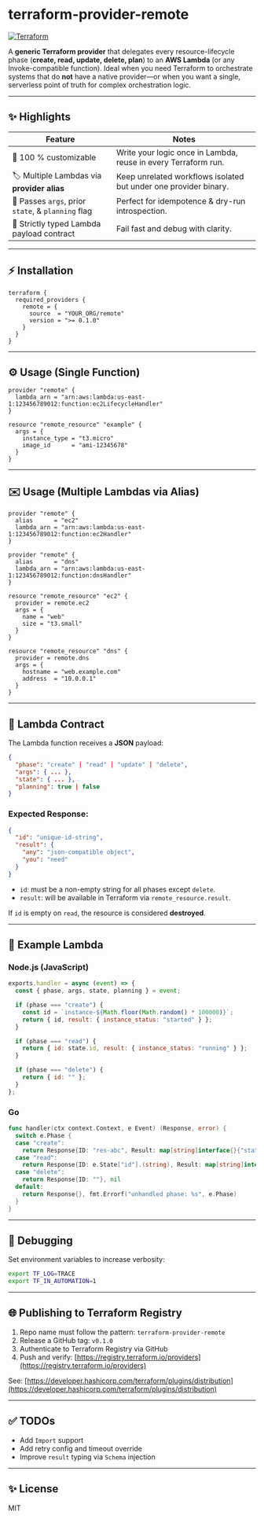 # terraform-provider-remote

[![Terraform](https://img.shields.io/badge/Terraform-Provider-7B42BC?logo=terraform)](https://registry.terraform.io/providers/YOUR_ORG/remote/latest)

A **generic Terraform provider** that delegates every resource-lifecycle phase
(**create, read, update, delete, plan**) to an **AWS Lambda** (or any Invoke-compatible
function). Ideal when you need Terraform to orchestrate systems that do **not**
have a native provider—or when you want a single, serverless point of truth for
complex orchestration logic.

---

## ✨ Highlights

| Feature                                            | Notes                                                            |
| -------------------------------------------------- | ---------------------------------------------------------------- |
| 🔧 100 % customizable                              | Write your logic once in Lambda, reuse in every Terraform run.   |
| 🏷 Multiple Lambdas via **provider alias**         | Keep unrelated workflows isolated but under one provider binary. |
| 🔄 Passes `args`, prior `state`, & `planning` flag | Perfect for idempotence & dry-run introspection.                 |
| 🔑 Strictly typed Lambda payload contract          | Fail fast and debug with clarity.                                |

---

## ⚡ Installation

```hcl
terraform {
  required_providers {
    remote = {
      source  = "YOUR_ORG/remote"
      version = ">= 0.1.0"
    }
  }
}
```

---

## ⚙️ Usage (Single Function)

```hcl
provider "remote" {
  lambda_arn = "arn:aws:lambda:us-east-1:123456789012:function:ec2LifecycleHandler"
}

resource "remote_resource" "example" {
  args = {
    instance_type = "t3.micro"
    image_id      = "ami-12345678"
  }
}
```

---

## ✉️ Usage (Multiple Lambdas via Alias)

```hcl
provider "remote" {
  alias      = "ec2"
  lambda_arn = "arn:aws:lambda:us-east-1:123456789012:function:ec2Handler"
}

provider "remote" {
  alias      = "dns"
  lambda_arn = "arn:aws:lambda:us-east-1:123456789012:function:dnsHandler"
}

resource "remote_resource" "ec2" {
  provider = remote.ec2
  args = {
    name = "web"
    size = "t3.small"
  }
}

resource "remote_resource" "dns" {
  provider = remote.dns
  args = {
    hostname = "web.example.com"
    address  = "10.0.0.1"
  }
}
```

---

## 🚀 Lambda Contract

The Lambda function receives a **JSON** payload:

```json
{
  "phase": "create" | "read" | "update" | "delete",
  "args": { ... },
  "state": { ... },
  "planning": true | false
}
```

### Expected Response:

```json
{
  "id": "unique-id-string",
  "result": {
    "any": "json-compatible object",
    "you": "need"
  }
}
```

* `id`: must be a non-empty string for all phases except `delete`.
* `result`: will be available in Terraform via `remote_resource.result`.

If `id` is empty on `read`, the resource is considered **destroyed**.

---

## 👾 Example Lambda

### Node.js (JavaScript)

```js
exports.handler = async (event) => {
  const { phase, args, state, planning } = event;

  if (phase === "create") {
    const id = `instance-${Math.floor(Math.random() * 100000)}`;
    return { id, result: { instance_status: "started" } };
  }

  if (phase === "read") {
    return { id: state.id, result: { instance_status: "running" } };
  }

  if (phase === "delete") {
    return { id: "" };
  }
};
```

### Go

```go
func handler(ctx context.Context, e Event) (Response, error) {
  switch e.Phase {
  case "create":
    return Response{ID: "res-abc", Result: map[string]interface{}{"status": "done"}}, nil
  case "read":
    return Response{ID: e.State["id"].(string), Result: map[string]interface{}{"ok": true}}, nil
  case "delete":
    return Response{ID: ""}, nil
  default:
    return Response{}, fmt.Errorf("unhandled phase: %s", e.Phase)
  }
}
```

---

## 🔎 Debugging

Set environment variables to increase verbosity:

```bash
export TF_LOG=TRACE
export TF_IN_AUTOMATION=1
```

---

## 🌐 Publishing to Terraform Registry

1. Repo name must follow the pattern: `terraform-provider-remote`
2. Release a GitHub tag: `v0.1.0`
3. Authenticate to Terraform Registry via GitHub
4. Push and verify: [https://registry.terraform.io/providers](https://registry.terraform.io/providers)

See: [https://developer.hashicorp.com/terraform/plugins/distribution](https://developer.hashicorp.com/terraform/plugins/distribution)

---

## ✅ TODOs

* Add `Import` support
* Add retry config and timeout override
* Improve `result` typing via `Schema` injection

---

## ✨ License

MIT
